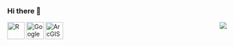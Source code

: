 ### Hi there 👋

<img align="right" src="https://komarev.com/ghpvc/?username=felipef93" />

<img src="https://cdn.icon-icons.com/icons2/2107/PNG/512/file_type_r_icon_130212.png" alt="R" width="40" height="40"/>
<img src="https://cdn.icon-icons.com/icons2/1508/PNG/512/googleearth-engine_104576.png" alt="Google Earth Engine" width="40" height="40"/>
<img src="https://www.arcgis.com/sharing/rest/content/items/71bec4d35f4743b597634fb379e9b26e/data" alt="ArcGIS" width="40" height="40"/>

<!--
**felipef93/felipef93** is a ✨ _special_ ✨ repository because its `README.md` (this file) appears on your GitHub profile.

- 🔭 I’m currently working on ...
- 🌱 I’m currently learning ...
- 👯 I’m looking to collaborate on ...
- 🤔 I’m looking for help with ...
- 💬 Ask me about ...
- 📫 How to reach me: ...
- 😄 Pronouns: ...
- ⚡ Fun fact: ...
-->
